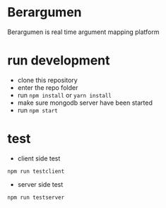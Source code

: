 # Berargumen

Berargumen is real time argument mapping platform

# run development

- clone this repository
- enter the repo folder
- run `npm install` or `yarn install` 
- make sure mongodb server have been started
- run `npm start`

# test

- client side test

```
npm run testclient

```

- server side test

```
npm run testserver 

```